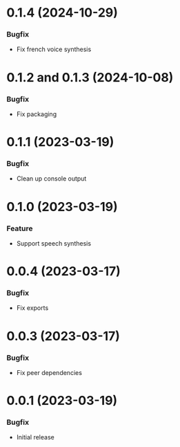 # 0.1.4 (2024-10-29)

### Bugfix

- Fix french voice synthesis

# 0.1.2 and 0.1.3 (2024-10-08)

### Bugfix

- Fix packaging

# 0.1.1 (2023-03-19)

### Bugfix

- Clean up console output

# 0.1.0 (2023-03-19)

### Feature

- Support speech synthesis

# 0.0.4 (2023-03-17)

### Bugfix

- Fix exports

# 0.0.3 (2023-03-17)

### Bugfix

- Fix peer dependencies

# 0.0.1 (2023-03-19)

### Bugfix

- Initial release
